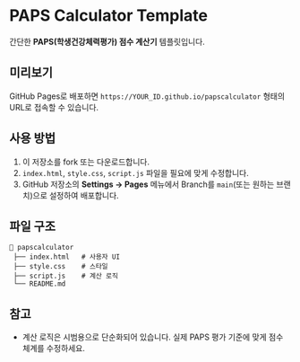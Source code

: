 # PAPS Calculator Template

간단한 **PAPS(학생건강체력평가) 점수 계산기** 템플릿입니다.

## 미리보기
GitHub Pages로 배포하면 `https://YOUR_ID.github.io/papscalculator` 형태의 URL로 접속할 수 있습니다.

## 사용 방법
1. 이 저장소를 fork 또는 다운로드합니다.  
2. `index.html`, `style.css`, `script.js` 파일을 필요에 맞게 수정합니다.  
3. GitHub 저장소의 **Settings → Pages** 메뉴에서 Branch를 `main`(또는 원하는 브랜치)으로 설정하여 배포합니다.

## 파일 구조
```
📁 papscalculator
 ├── index.html   # 사용자 UI
 ├── style.css    # 스타일
 ├── script.js    # 계산 로직
 └── README.md
```

## 참고
- 계산 로직은 시범용으로 단순화되어 있습니다. 실제 PAPS 평가 기준에 맞게 점수 체계를 수정하세요.
